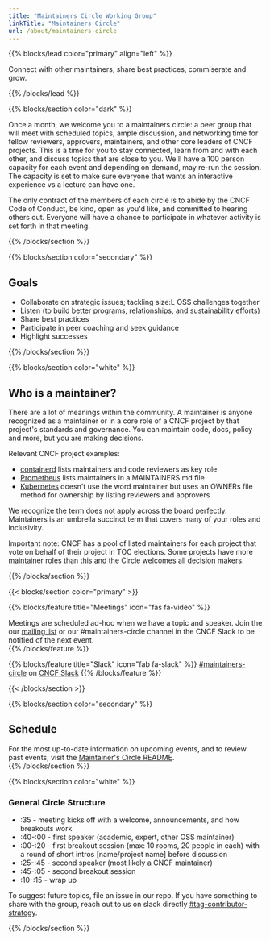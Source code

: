 ```yaml
---
title: "Maintainers Circle Working Group"
linkTitle: "Maintainers Circle"
url: /about/maintainers-circle
---
```


{{% blocks/lead color="primary" align="left" %}}

Connect with other maintainers, share best practices, commiserate and grow.

{{% /blocks/lead %}}

<div class="section-group">

{{% blocks/section color="dark" %}}

Once a month, we welcome you to a maintainers circle: a peer group that will
meet with scheduled topics, ample discussion, and networking time for fellow
reviewers, approvers, maintainers, and other core leaders of CNCF projects. This
is a time for you to stay connected, learn from and with each other, and discuss
topics that are close to you. We'll have a 100 person capacity for each event
and depending on demand, may re-run the session. The capacity is set to make
sure everyone that wants an interactive experience vs a lecture can have one.

The only contract of the members of each circle is to abide by the CNCF Code of
Conduct, be kind, open as you'd like, and committed to hearing others out.
Everyone will have a chance to participate in whatever activity is set forth in
that meeting.

{{% /blocks/section %}}

</div>
<div class="section-group">

{{% blocks/section color="secondary" %}}

## Goals

- Collaborate on strategic issues; tackling size:L OSS challenges together
- Listen (to build better programs, relationships, and sustainability efforts)
- Share best practices
- Participate in peer coaching and seek guidance
- Highlight successes

{{% /blocks/section %}}

</div>
<div class="section-group">

{{% blocks/section color="white" %}}
## Who is a maintainer?

<div class="text-left">
There are a lot of meanings within the community. A maintainer is anyone
recognized as a maintainer or in a core role of a CNCF project by that project's
standards and governance. You can maintain code, docs, policy and more, but you
are making decisions.

Relevant CNCF project examples:
- [containerd](https://github.com/containerd/project/blob/master/GOVERNANCE.md#maintainership)
lists maintainers and code reviewers as key role
- [Prometheus](https://github.com/prometheus/prometheus/blob/master/MAINTAINERS.md)
lists maintainers in a MAINTAINERS.md file
- [Kubernetes](https://github.com/kubernetes/community/blob/master/community-membership.md)
doesn't use the word maintainer but uses an OWNERs file method for ownership by
listing reviewers and approvers

We recognize the term does not apply across the board perfectly. Maintainers
is an umbrella succinct term that covers many of your roles and inclusivity.

Important note: CNCF has a pool of listed maintainers for each project that vote
on behalf of their project in TOC elections. Some projects have more maintainer
roles than this and the Circle welcomes all decision makers.
</div>

{{% /blocks/section %}}

</div>
<div class="section-group">

{{< blocks/section color="primary" >}}

{{% blocks/feature title="Meetings" icon="fas fa-video" %}}

<div class="text-left">
    Meetings are scheduled ad-hoc when we have a topic and speaker.
    Join the our <a href="https://lists.cncf.io/g/cncf-tag-contributor-strategy">mailing list</a> or our #maintainers-circle channel in the CNCF Slack to be notified of the next event.

</div>
{{% /blocks/feature %}}

{{% blocks/feature title="Slack" icon="fab fa-slack" %}}
[#maintainers-circle](https://cloud-native.slack.com/archives/C014YQ8CDCG) on [CNCF Slack](https://slack.cncf.io)
{{% /blocks/feature %}}

{{< /blocks/section >}}

</div>
<div class="section-group">

{{% blocks/section color="secondary" %}}

## Schedule

<div class="text-left">
    For the most up-to-date information on upcoming events, and to review past events,
    visit the <a href="https://github.com/cncf/tag-contributor-strategy/blob/main/maintainers-circle/README.md#what">Maintainer's Circle README</a>.

</div>
{{% /blocks/section %}}

</div>
<div class="section-group">

{{% blocks/section color="white" %}}
### General Circle Structure

<div class="text-left">

* :35 - meeting kicks off with a welcome, announcements, and how breakouts work
* :40-:00 - first speaker (academic, expert, other OSS maintainer)
* :00-:20 - first breakout session (max: 10 rooms, 20 people in each) with a round of short intros [name/project name] before discussion
* :25-:45 - second speaker (most likely a CNCF maintainer)
* :45-:05 - second breakout session
* :10-:15 - wrap up

To suggest future topics, file an issue in our repo. If you have something to
share with the group, reach out to us on slack directly
[#tag-contributor-strategy](https://cloud-native.slack.com/archives/CT6CWS1JN).

</div>
{{% /blocks/section %}}

</div>
